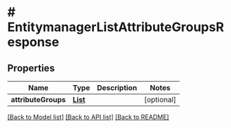 # # EntitymanagerListAttributeGroupsResponse


## Properties 


Name | Type | Description | Notes
------------ | ------------- | ------------- | -------------
**attributeGroups**| [**List<EntitymanagerAttributeGroup>**](EntitymanagerAttributeGroup.md) |   | [optional]


[[Back to Model list]](../../README.md#models) [[Back to API list]](../../README.md#endpoints) [[Back to README]](../../README.md)

